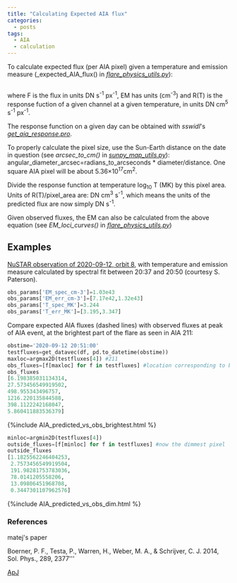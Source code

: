 ```yaml
---
title: "Calculating Expected AIA flux"
categories:
  - posts
tags:
  - AIA
  - calculation
---
```


To calculate expected flux (per AIA pixel) given a temperature and emission measure (_expected_AIA_flux() in [_flare_physics_utils.py_](https://github.com/elastufka/solar_all_purpose/blob/main/flare_physics_utils.py)):

<math>F = EM/R(T) </math>


where F is the flux in units DN s<sup>-1</sup> px<sup>-1</sup>, EM has units (cm<sup>-3</sup>) and R(T) is the response fuction of a given channel at a given temperature, in units DN cm<sup>5</sup> s<sup>-1</sup> px<sup>-1</sup>.

The response function on a given day can be obtained with _sswidl_'s [_get_aia_response.pro_](https://hesperia.gsfc.nasa.gov/ssw/sdo/aia/idl/response/aia_get_response.pro).

To properly calculate the pixel size, use the Sun-Earth distance on the date in question (see _arcsec_to_cm()_ in [_sunpy_map_utils.py_](https://github.com/elastufka/solar_all_purpose/blob/main/sunpy_map_utils.py)): angular_diameter_arcsec=radians_to_arcseconds * diameter/distance. One square AIA pixel will be about 5.36×10<sup>17</sup>cm<sup>2</sup>.

Divide the response function at temperature log<sub>10</sub> T (MK) by this pixel area. Units of R(T)/pixel_area are: DN cm<sup>3</sup> s<sup>-1</sup>, which means the units of the predicted flux are now simply DN s<sup>-1</sup>.  

Given observed fluxes, the EM can also be calculated from the above equation (see _EM_loci_curves()_ in [_flare_physics_utils.py_](https://github.com/elastufka/solar_all_purpose/blob/main/flare_physics_utils.py))

## Examples 

[NuSTAR observation of 2020-09-12, orbit 8](https://elastufka.github.io/SAX-XRS_figures/posts/2021/02/11/NuSTAR-small-flare-of-12-September-2020-orbit-8.html), with temperature and emission measure calculated by spectral fit between 20:37 and 20:50 (courtesy S. Paterson).

```python
obs_params['EM_spec_cm-3']=1.03e43
obs_params['EM_err_cm-3']=[7.17e42,1.32e43]
obs_params['T_spec_MK']=3.244
obs_params['T_err_MK']=[3.195,3.347]
```

Compare expected AIA fluxes (dashed lines) with observed fluxes at peak of AIA event, at the brightest part of the flare as seen in AIA 211:

```python
obstime='2020-09-12 20:51:00'
testfluxes=get_datavec(df, pd.to_datetime(obstime))
maxloc=argmax2D(testfluxes[4]) #211
obs_fluxes=[f[maxloc] for f in testfluxes] #location corresponding to brightest pixel in AIA 211
obs_fluxes
[6.198385031134314,
27.573456549919502,
498.955343496757,
1216.220135844588,
398.1122242168047,
5.860411883536379]
```

{%include AIA_predicted_vs_obs_brightest.html %}

```python
minloc=argmin2D(testfluxes[4])
outside_fluxes=[f[minloc] for f in testfluxes] #now the dimmest pixel
outside_fluxes
[1.1825562246404253,
 2.7573456549919504,
 191.98281753783036,
 78.0141205558206,
 13.09806451968708,
 0.3447301107962576]
 ```

{%include AIA_predicted_vs_obs_dim.html %}


### References 

matej's paper

Boerner, P. F., Testa, P., Warren, H., Weber, M. A., & Schrijver,
C. J. 2014, Sol. Phys., 289, 2377'''

[ApJ](https://doi.org/10.3847/1538-4357/abc5c2)
